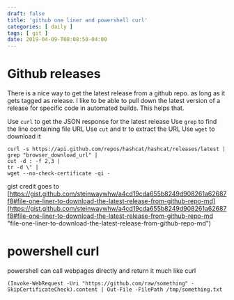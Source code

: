 ```yaml
---
draft: false
title: 'github one liner and powershell curl'
categories: [ daily ]
tags: [ git ]
date: 2019-04-09-T08:08:50-04:00
---
```


# Github releases
There is a nice way to get the latest release from a github repo. as long as it gets tagged as release.
I like to be able to pull down the latest version of a release for specific code in automated builds.
This helps that. 

Use `curl` to get the JSON response for the latest release
Use `grep` to find the line containing file URL
Use `cut` and tr to extract the URL
Use `wget` to download it
```
curl -s https://api.github.com/repos/hashcat/hashcat/releases/latest | 
grep "browser_download_url" | 
cut -d : -f 2,3 | 
tr -d \" | 
wget --no-check-certificate -qi -
```
gist credit goes to
[https://gist.github.com/steinwaywhw/a4cd19cda655b8249d908261a62687f8#file-one-liner-to-download-the-latest-release-from-github-repo-md](https://gist.github.com/steinwaywhw/a4cd19cda655b8249d908261a62687f8#file-one-liner-to-download-the-latest-release-from-github-repo-md "file-one-liner-to-download-the-latest-release-from-github-repo-md")

# powershell curl
powershell can call webpages directly and return it much like curl 
```
(Invoke-WebRequest -Uri "https://github.com/raw/something" -SkipCertificateCheck).content | Out-File -FilePath /tmp/something.txt
```